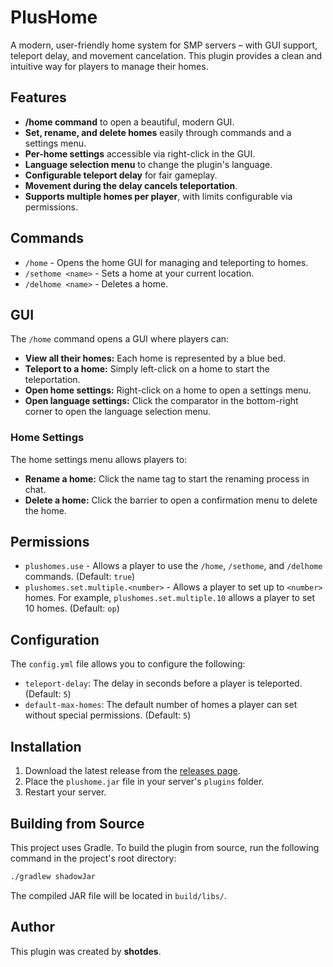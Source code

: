 # PlusHome

A modern, user-friendly home system for SMP servers – with GUI support, teleport delay, and movement cancelation. This plugin provides a clean and intuitive way for players to manage their homes.

## Features
- **/home command** to open a beautiful, modern GUI.
- **Set, rename, and delete homes** easily through commands and a settings menu.
- **Per-home settings** accessible via right-click in the GUI.
- **Language selection menu** to change the plugin's language.
- **Configurable teleport delay** for fair gameplay.
- **Movement during the delay cancels teleportation**.
- **Supports multiple homes per player**, with limits configurable via permissions.

## Commands
- `/home` - Opens the home GUI for managing and teleporting to homes.
- `/sethome <name>` - Sets a home at your current location.
- `/delhome <name>` - Deletes a home.

## GUI
The `/home` command opens a GUI where players can:
- **View all their homes:** Each home is represented by a blue bed.
- **Teleport to a home:** Simply left-click on a home to start the teleportation.
- **Open home settings:** Right-click on a home to open a settings menu.
- **Open language settings:** Click the comparator in the bottom-right corner to open the language selection menu.

### Home Settings
The home settings menu allows players to:
- **Rename a home:** Click the name tag to start the renaming process in chat.
- **Delete a home:** Click the barrier to open a confirmation menu to delete the home.

## Permissions
- `plushomes.use` - Allows a player to use the `/home`, `/sethome`, and `/delhome` commands. (Default: `true`)
- `plushomes.set.multiple.<number>` - Allows a player to set up to `<number>` homes. For example, `plushomes.set.multiple.10` allows a player to set 10 homes. (Default: `op`)

## Configuration
The `config.yml` file allows you to configure the following:
- `teleport-delay`: The delay in seconds before a player is teleported. (Default: `5`)
- `default-max-homes`: The default number of homes a player can set without special permissions. (Default: `5`)

## Installation
1. Download the latest release from the [releases page](<link-to-releases>).
2. Place the `plushome.jar` file in your server's `plugins` folder.
3. Restart your server.

## Building from Source
This project uses Gradle. To build the plugin from source, run the following command in the project's root directory:
```bash
./gradlew shadowJar
```
The compiled JAR file will be located in `build/libs/`.

## Author
This plugin was created by **shotdes**.